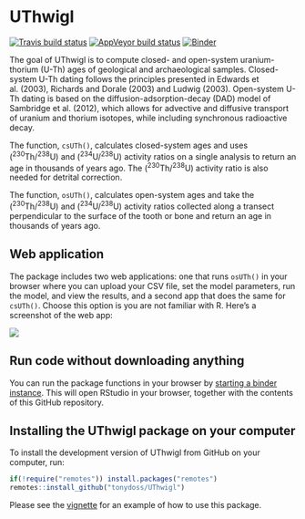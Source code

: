 
<!-- README.md is generated from README.Rmd. Please edit that file -->

# UThwigl

[![Travis build
status](https://travis-ci.org/benmarwick/UThwigl.svg?branch=master)](https://travis-ci.org/benmarwick/UThwigl)
[![AppVeyor build
status](https://ci.appveyor.com/api/projects/status/github/benmarwick/UThwigl?branch=master&svg=true)](https://ci.appveyor.com/project/benmarwick/UThwigl)
[![Binder](https://mybinder.org/badge_logo.svg)](https://mybinder.org/v2/gh/benmarwick/UThwigl/master?urlpath=rstudio)

The goal of UThwigl is to compute closed- and open-system
uranium-thorium (U-Th) ages of geological and archaeological samples.
Closed-system U-Th dating follows the principles presented in Edwards et
al. (2003), Richards and Dorale (2003) and Ludwig (2003). Open-system
U-Th dating is based on the diffusion-adsorption-decay (DAD) model of
Sambridge et al. (2012), which allows for advective and diffusive
transport of uranium and thorium isotopes, while including synchronous
radioactive decay.

The function, `csUTh()`, calculates closed-system ages and uses
(<sup>230</sup>Th/<sup>238</sup>U) and (<sup>234</sup>U/<sup>238</sup>U)
activity ratios on a single analysis to return an age in thousands of
years ago. The (<sup>230</sup>Th/<sup>238</sup>U) activity ratio is also
needed for detrital correction.

The function, `osUTh()`, calculates open-system ages and take the
(<sup>230</sup>Th/<sup>238</sup>U) and (<sup>234</sup>U/<sup>238</sup>U)
activity ratios collected along a transect perpendicular to the surface
of the tooth or bone and return an age in thousands of years ago.

## Web application

The package includes two web applications: one that runs `osUTh()` in
your browser where you can upload your CSV file, set the model
parameters, run the model, and view the results, and a second app that
does the same for `csUTh()`. Choose this option is you are not familiar
with R. Here’s a screenshot of the web app:

![](/Users/bmarwick/Desktop/UThwigl/docs/articles/figures/shiny-app-screenshots.png)

## Run code without downloading anything

You can run the package functions in your browser by [starting a binder
instance](https://mybinder.org/v2/gh/benmarwick/UThwigl/master?urlpath=rstudio).
This will open RStudio in your browser, together with the contents of
this GitHub repository.

## Installing the UThwigl package on your computer

To install the development version of UThwigl from GitHub on your
computer, run:

``` r
if(!require("remotes")) install.packages("remotes")
remotes::install_github("tonydoss/UThwigl")
```

Please see the [vignette](docs/articles/uthwigl.pdf) for an example of
how to use this package.

<!--
# get Tony's changes
git remote add upstream https://github.com/tonydoss/UThwigl.git
git fetch upstream
git checkout master
git merge upstream/master 

# update pkgdown
pkgdown::build_site()
-->
